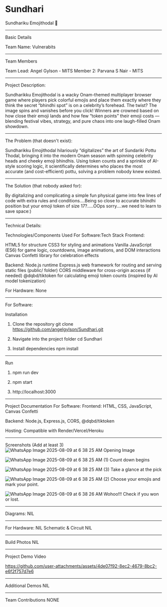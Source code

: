 # Sundhari
Sundhariku Emojithodal  🎯
___________________________________________________________________________________________________________________________________________________________________________________________________________________

Basic Details

Team Name: Vulnerabits
___________________________________________________________________________________________________________________________________________________________________________________________________________________

Team Members

Team Lead: Angel Gylson - MITS
Member 2: Parvana S Nair - MITS
___________________________________________________________________________________________________________________________________________________________________________________________________________________

Project Description:

Sundharikku Emojithodal is a wacky Onam-themed multiplayer browser game where players pick colorful emojis and place them exactly where they think the secret “bhindhi spot” is on a celebrity’s forehead. The twist? The image spins and vanishes before you click! Winners are crowned based on how close their emoji lands and how few “token points” their emoji costs — blending festival vibes, strategy, and pure chaos into one laugh-filled Onam showdown.
___________________________________________________________________________________________________________________________________________________________________________________________________________________

The Problem (that doesn't exist):

Sundharikku Emojithodal hilariously “digitalizes” the art of Sundariki Pottu Thodal, bringing it into the modern Onam season with spinning celebrity heads and cheeky emoji bhindhis. Using token counts and a sprinkle of AI-style scoring logic, it scientifically determines who places the most accurate (and cost-efficient) pottu, solving a problem nobody knew existed.
___________________________________________________________________________________________________________________________________________________________________________________________________________________

The Solution (that nobody asked for):

By digitalizing and complicating a simple fun physical game into few lines of code with extra rules and conditions....Being so close to accurate bhindhi position but your emoji token of size 17?.....OOps sorry....we need to learn to save space:)
___________________________________________________________________________________________________________________________________________________________________________________________________________________

Technical Details:

Technologies/Components Used
For Software:Tech Stack
Frontend:

HTML5 for structure
CSS3 for styling and animations
Vanilla JavaScript (ES6) for game logic, countdowns, image animations, and DOM interactions
Canvas Confetti library for celebration effects

Backend:
Node.js runtime
Express.js web framework for routing and serving static files (public/ folder)
CORS middleware for cross-origin access (if needed)
@dqbd/tiktoken for calculating emoji token counts (inspired by AI model tokenization)


For Hardware: None
___________________________________________________________________________________________________________________________________________________________________________________________________________________

For Software:

Installation

 1. Clone the repository
git clone https://github.com/angelgylson/Sundhari.git

 2. Navigate into the project folder
cd Sundhari

 3. Install dependencies
npm install

___________________________________________________________________________________________________________________________________________________________________________________________________________________

Run
1. npm run dev

2. npm start

3. http://localhost:3000
___________________________________________________________________________________________________________________________________________________________________________________________________________________

Project Documentation
For Software: 
Frontend: HTML, CSS, JavaScript, Canvas Confetti

Backend: Node.js, Express.js, CORS, @dqbd/tiktoken

Hosting: Compatible with Render/Vercel/Heroku
___________________________________________________________________________________________________________________________________________________________________________________________________________________

Screenshots (Add at least 3)
![WhatsApp Image 2025-08-09 at 6 38 25 AM](https://github.com/user-attachments/assets/7a4cde1d-62d1-468a-b4a5-a5cca61e2214)
Opening Image

![WhatsApp Image 2025-08-09 at 6 38 25 AM (1)](https://github.com/user-attachments/assets/b29d7a4c-b375-402c-9c15-020b965bec8a)
Count down begins

![WhatsApp Image 2025-08-09 at 6 38 25 AM (3)](https://github.com/user-attachments/assets/c64f7566-4eec-4ac1-a360-090540122b59)
Take a glance at the pick

![WhatsApp Image 2025-08-09 at 6 38 25 AM (2)](https://github.com/user-attachments/assets/61dca3f5-5525-46fb-a9ba-3b1d4b35fb06)
Choose your emojis and mark your point.

![WhatsApp Image 2025-08-09 at 6 38 26 AM](https://github.com/user-attachments/assets/295a8949-b96d-448a-bb7a-612dcf669687)
Wohoo!!! Check if you won or lost.
___________________________________________________________________________________________________________________________________________________________________________________________________________________

Diagrams:
NIL
___________________________________________________________________________________________________________________________________________________________________________________________________________________

For Hardware:
NIL 
Schematic & Circuit
NIL
___________________________________________________________________________________________________________________________________________________________________________________________________________________

Build Photos
NIL
___________________________________________________________________________________________________________________________________________________________________________________________________________________

Project Demo
Video

https://github.com/user-attachments/assets/4de07f92-8ec2-4679-8bc2-e6f2f757d7e6

___________________________________________________________________________________________________________________________________________________________________________________________________________________

Additional Demos
NIL
___________________________________________________________________________________________________________________________________________________________________________________________________________________
Team Contributions
NONE
